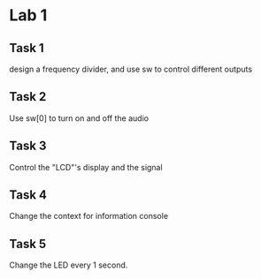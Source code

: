 Lab 1
===
## Task 1

design a frequency divider, and use sw to control different outputs

## Task 2
Use sw[0] to turn on and off the audio

## Task 3
Control the "LCD"'s display and the signal

## Task 4
Change the context for information console

## Task 5
Change the LED every 1 second.
